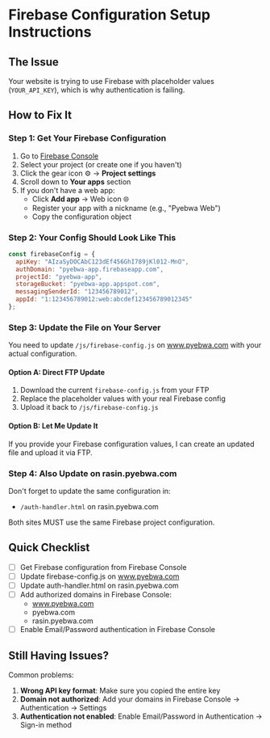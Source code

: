 # Firebase Configuration Setup Instructions

## The Issue
Your website is trying to use Firebase with placeholder values (`YOUR_API_KEY`), which is why authentication is failing.

## How to Fix It

### Step 1: Get Your Firebase Configuration

1. Go to [Firebase Console](https://console.firebase.google.com)
2. Select your project (or create one if you haven't)
3. Click the gear icon ⚙️ → **Project settings**
4. Scroll down to **Your apps** section
5. If you don't have a web app:
   - Click **Add app** → Web icon 🌐
   - Register your app with a nickname (e.g., "Pyebwa Web")
   - Copy the configuration object

### Step 2: Your Config Should Look Like This

```javascript
const firebaseConfig = {
  apiKey: "AIzaSyDOCAbC123dEf456GhI789jKl012-MnO",
  authDomain: "pyebwa-app.firebaseapp.com",
  projectId: "pyebwa-app",
  storageBucket: "pyebwa-app.appspot.com",
  messagingSenderId: "123456789012",
  appId: "1:123456789012:web:abcdef123456789012345"
};
```

### Step 3: Update the File on Your Server

You need to update `/js/firebase-config.js` on www.pyebwa.com with your actual configuration.

#### Option A: Direct FTP Update
1. Download the current `firebase-config.js` from your FTP
2. Replace the placeholder values with your real Firebase config
3. Upload it back to `/js/firebase-config.js`

#### Option B: Let Me Update It
If you provide your Firebase configuration values, I can create an updated file and upload it via FTP.

### Step 4: Also Update on rasin.pyebwa.com

Don't forget to update the same configuration in:
- `/auth-handler.html` on rasin.pyebwa.com

Both sites MUST use the same Firebase project configuration.

## Quick Checklist

- [ ] Get Firebase configuration from Firebase Console
- [ ] Update firebase-config.js on www.pyebwa.com
- [ ] Update auth-handler.html on rasin.pyebwa.com
- [ ] Add authorized domains in Firebase Console:
  - www.pyebwa.com
  - pyebwa.com
  - rasin.pyebwa.com
- [ ] Enable Email/Password authentication in Firebase Console

## Still Having Issues?

Common problems:
1. **Wrong API key format**: Make sure you copied the entire key
2. **Domain not authorized**: Add your domains in Firebase Console → Authentication → Settings
3. **Authentication not enabled**: Enable Email/Password in Authentication → Sign-in method